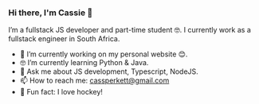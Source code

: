 ### Hi there, I'm Cassie 👋

I’m a fullstack JS developer and part-time student 🤓. I currently work as a fullstack engineer in South Africa.

- 📱 I’m currently working on my personal website 😊.
- 🤓 I’m currently learning Python & Java.
- 💬 Ask me about JS development, Typescript, NodeJS.
- 📫 How to reach me: cassperkett@gmail.com
- 🏑 Fun fact: I love hockey! 
<!--
**CodeWithCass/CodeWithCass** is a ✨ _special_ ✨ repository because its `README.md` (this file) appears on your GitHub profile.

Here are some ideas to get you started:

- 🔭 I’m currently working on ...
- 🌱 I’m currently learning ...
- 👯 I’m looking to collaborate on ...
- 🤔 I’m looking for help with ...
- 💬 Ask me about ...
- 📫 How to reach me: ...
- 😄 Pronouns: ...
- ⚡ Fun fact: ...
-->
